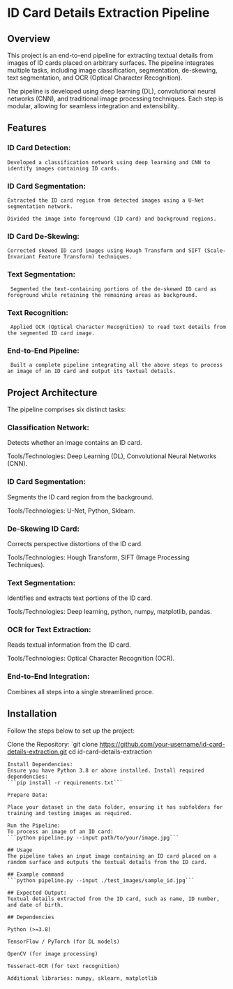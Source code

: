 # ID Card Details Extraction Pipeline
## Overview
This project is an end-to-end pipeline for extracting textual details from images of ID cards placed on arbitrary surfaces. The pipeline integrates multiple tasks, including image classification, segmentation, de-skewing, text segmentation, and OCR (Optical Character Recognition).

The pipeline is developed using deep learning (DL), convolutional neural networks (CNN), and traditional image processing techniques. Each step is modular, allowing for seamless integration and extensibility.
## Features
### ID Card Detection:

    Developed a classification network using deep learning and CNN to identify images containing ID cards.

### ID Card Segmentation:

    Extracted the ID card region from detected images using a U-Net segmentation network.

    Divided the image into foreground (ID card) and background regions.

### ID Card De-Skewing:

    Corrected skewed ID card images using Hough Transform and SIFT (Scale-Invariant Feature Transform) techniques.

### Text Segmentation:

     Segmented the text-containing portions of the de-skewed ID card as foreground while retaining the remaining areas as background.

### Text Recognition:

     Applied OCR (Optical Character Recognition) to read text details from the segmented ID card image.

### End-to-End Pipeline:

     Built a complete pipeline integrating all the above steps to process an image of an ID card and output its textual details.

## Project Architecture
The pipeline comprises six distinct tasks:

### Classification Network: 
Detects whether an image contains an ID card.

Tools/Technologies: Deep Learning (DL), Convolutional Neural Networks (CNN).

### ID Card Segmentation: 
Segments the ID card region from the background.

Tools/Technologies: U-Net, Python, Sklearn.

### De-Skewing ID Card: 
Corrects perspective distortions of the ID card.

Tools/Technologies: Hough Transform, SIFT (Image Processing Techniques).

### Text Segmentation: 
Identifies and extracts text portions of the ID card.

Tools/Technologies: Deep learning, python, numpy, matplotlib, pandas.

### OCR for Text Extraction: 
Reads textual information from the ID card.

Tools/Technologies: Optical Character Recognition (OCR).

### End-to-End Integration: 
Combines all steps into a single streamlined proce.

## Installation
Follow the steps below to set up the project:

Clone the Repository:
`git clone https://github.com/your-username/id-card-details-extraction.git
cd id-card-details-extraction
```
Install Dependencies:
Ensure you have Python 3.8 or above installed. Install required dependencies:
```pip install -r requirements.txt```

Prepare Data:

Place your dataset in the data folder, ensuring it has subfolders for training and testing images as required.

Run the Pipeline:
To process an image of an ID card:
```python pipeline.py --input path/to/your/image.jpg```

## Usage
The pipeline takes an input image containing an ID card placed on a random surface and outputs the textual details from the ID card.

## Example command
```python pipeline.py --input ./test_images/sample_id.jpg```

## Expected Output:
Textual details extracted from the ID card, such as name, ID number, and date of birth.

## Dependencies

Python (>=3.8)

TensorFlow / PyTorch (for DL models)

OpenCV (for image processing)

Tesseract-OCR (for text recognition)

Additional libraries: numpy, sklearn, matplotlib
